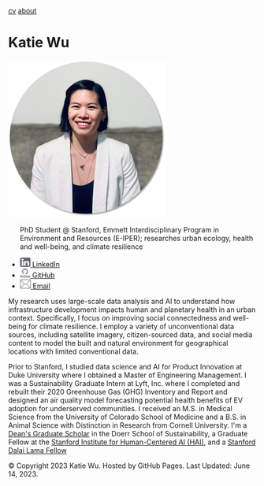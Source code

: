 <html>
  <head>
    <meta name="viewport" content="width=device-width, initial-scale=1.0">
    <link rel="stylesheet" type="text/css" href="css/style.css">
  </head>
  <body>
    <div class="topnav">
      <a href="cv/Wu_Katherine_CV.pdf">cv</a>
      <a href="https://kjw58.github.io/katiewu.github.io/">about</a>
      <h1>Katie Wu</h1>
    </div>
    <div class="left-column">
      <div>
        <img src="./img/headshot_circle2.png" class="main-image">
        <ul>
          <p>PhD Student @ Stanford, Emmett Interdisciplinary Program in Environment and Resources (E-IPER); researches urban ecology, health and well-being, and climate resilience </p>
          <li><a href="https://www.linkedin.com/in/katiewu24/">
            <img src="./img/LinkedIn.png">
            <span>LinkedIn</span>
          </a></li>
            <li><a href="https://github.com/kjw58">
            <img src="./img/Github.png">
            <span>GitHub</span>
          </a></li>
          <li><a href="mailto:katwu@stanford.edu">
            <img src="./img/Email.png">
            <span>Email</span>
          </a></li>
        </ul>
      </div>
    </div>
    <main class="main-content">
      <p>My research uses large-scale data analysis and AI to understand how infrastructure development impacts human and planetary health in an urban context. Specifically, I focus on improving social connectedness and well-being for climate resilience. I employ a variety of unconventional data sources, including satellite imagery, citizen-sourced data, and social media content to model the built and natural environment for geographical locations with limited conventional data. </p> 
      <p>Prior to Stanford, I studied data science and AI for Product Innovation at Duke University where I obtained a Master of Engineering Management. I was a Sustainability Graduate Intern at Lyft, Inc. where I completed and rebuilt their 2020 Greenhouse Gas (GHG) Inventory and Report and designed an air quality model forecasting potential health benefits of EV adoption for underserved communities. I received an M.S. in Medical Science from the University of Colorado School of Medicine and a B.S. in Animal Science with Distinction in Research from Cornell University. I'm a <a href="https://earth.stanford.edu/deans-graduate-scholars-award">Dean's Graduate Scholar</a> in the Doerr School of Sustainability, a Graduate Fellow at the <a href="https://hai.stanford.edu/">Stanford Institute for Human-Centered AI (HAI)</a>, and a <a href ="https://www.dalailamafellows.org/#main">Stanford Dalai Lama Fellow</a></p>
    </main>
    <footer class="fixed-bottom">
        <p>&copy; Copyright 2023 Katie Wu.
        Hosted by GitHub Pages.
        Last Updated: June 14, 2023.
        </p>
    </footer>
  </body>
</html>